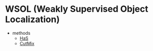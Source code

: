 # WSOL (Weakly Supervised Object Localization)
- methods
  - [HaS](https://github.com/JungminKo/WSOL/blob/main/WSOL/has.py) 
  - [CutMix](https://github.com/JungminKo/WSOL/blob/main/WSOL/cutmix.py)
